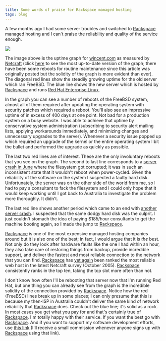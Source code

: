 ```yaml
---
title: Some words of praise for Rackspace managed hosting
tags: blog
---
```


A few months ago I had some server troubles and switched to [Rackspace](http://service.bfast.com/bfast/click?bfmid=30735717&siteid=41506187&bfpage=hosting_headaches) managed hosting and I can't praise the reliability and quality of the service enough.

![](/system/images/legacy/netcraft-wincent-2005.png)

The image above is the uptime graph for [wincent.com](http://wincent.com) as measured by [Netcraft](http://netcraft.com/) (click [here](http://uptime.netcraft.com/up/graph?site=wincent.com) to see the most up-to-date version of the graph; there have been some reboots for routine maintenance since this article was originally posted but the solidity of the graph is more evident than ever). The diagonal red lines show the steadily growing uptime for the old server which ran FreeBSD. The blue line shows the new server which is hosted by [Rackspace](http://service.bfast.com/bfast/click?bfmid=30735717&siteid=41506187&bfpage=hosting_headaches) and runs [Red Hat Enterprise Linux](http://www.redhat.com/).

In the graph you can see a number of reboots of the FreeBSD system, almost all of them required after updating the operating system with security patches which required a reboot. You'll also see an impressive uptime of in excess of 400 days at one point. Not bad for a production system on a busy website. I was able to achieve that uptime by conservative system administration (subscribing to security alert mailing lists, applying workarounds immediately, and minimizing changes and unnecessary upgrades to the server). Whenever a security issue popped up which required an upgrade of the kernel or the entire operating system I bit the bullet and performed the upgrade as quickly as possible.

The last two red lines are of interest. These are the only involuntary reboots that you see on the graph. The second to last line corresponds to a [server crash in June](http://wincent.com/a/news/archives/2005/06/synergy_and_syn.php) where the filesystem got corrupted; it was in such an inconsistent state that it wouldn't reboot when power-cycled. Given the reliability of the software on the system I suspected a faulty hard disk. Unfortunately, the server was on the other side of the world from me, so I had to pay a consultant to fsck the filesystem and I could only hope that it would keep working until I got back to Australia to investigate the problem more thoroughly. It didn't.

The last red line shows another period which came to an end with [another server crash](http://wincent.com/a/news/archives/2005/08/new_server_brok.php). I suspected that the same dodgy hard disk was the culprit. I just couldn't stomach the idea of paying \$185/hour consultants to get the machine booting again, so I made the jump to [Rackspace](http://service.bfast.com/bfast/click?bfmid=30735717&siteid=41506187&bfpage=hosting_headaches).

[Rackspace](http://service.bfast.com/bfast/click?bfmid=30735717&siteid=41506187&bfpage=hosting_headaches) is one of the most expensive managed hosting companies around but it is also one of the best; in fact, I would argue that it is _the_ best. Not only do they look after hardware faults like the one I had within an hour, they also take care of restoring things from backup, provide incredible support, and deliver the fastest and most reliable connection to the network that you can find. [Rackspace](http://service.bfast.com/bfast/click?bfmid=30735717&siteid=41506187&bfpage=hosting_headaches) has [yet again](http://news.netcraft.com/archives/2005/11/07/datapipe_rackspace_and_interland_most_reliable_hosters_in_october_2005.html) been ranked the most reliable web host in the latest Netcraft survey (October 2005). [Rackspace](http://service.bfast.com/bfast/click?bfmid=30735717&siteid=41506187&bfpage=hosting_headaches) consistently ranks in the top ten, taking the top slot more often than not.

I don't know how often I'll be rebooting that server now that I'm running Red Hat, but one thing you can already see from the graph is the incredible solidity of the connection provided by [Rackspace](http://service.bfast.com/bfast/click?bfmid=30735717&siteid=41506187&bfpage=hosting_headaches). Notice how the red (FreeBSD) lines break up in some places; I can only presume that this is because my then-ISP in Australia couldn't deliver the same kind of network reliability that [Rackspace](http://service.bfast.com/bfast/click?bfmid=30735717&siteid=41506187&bfpage=hosting_headaches) does. Check out the blue line; it's solid as a rock. In most cases you get what you pay for and that's certainly true of [Rackspace](http://service.bfast.com/bfast/click?bfmid=30735717&siteid=41506187&bfpage=hosting_headaches). I'm totally happy with their service. If you want the best go with [Rackspace](http://service.bfast.com/bfast/click?bfmid=30735717&siteid=41506187&bfpage=hosting_headaches). And if you want to support my software development efforts, use [this link](http://service.bfast.com/bfast/click?bfmid=30735717&siteid=41506187&bfpage=hosting_headaches) (I'll receive a small commission whenever anyone signs up with [Rackspace](http://service.bfast.com/bfast/click?bfmid=30735717&siteid=41506187&bfpage=hosting_headaches) using that link).
